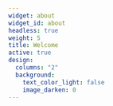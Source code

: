 ```yaml
---
widget: about
widget_id: about
headless: true
weight: 5
title: Welcome
active: true
design:
  columns: "2"
  background:
    text_color_light: false
    image_darken: 0
---
```

